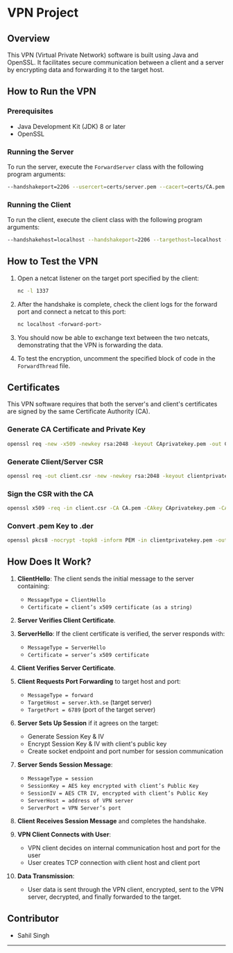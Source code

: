 # VPN Project

## Overview
This VPN (Virtual Private Network) software is built using Java and OpenSSL. It facilitates secure communication between a client and a server by encrypting data and forwarding it to the target host.

## How to Run the VPN

### Prerequisites
- Java Development Kit (JDK) 8 or later
- OpenSSL

### Running the Server
To run the server, execute the `ForwardServer` class with the following program arguments:

```bash
--handshakeport=2206 --usercert=certs/server.pem --cacert=certs/CA.pem --key=certs/serverprivatekey.pem
```

### Running the Client
To run the client, execute the client class with the following program arguments:

```bash
--handshakehost=localhost --handshakeport=2206 --targethost=localhost --targetport=1337 --usercert=certs/client.pem --cacert=certs/CA.pem --key=certs/clientprivatekey.der
```

## How to Test the VPN

1. Open a netcat listener on the target port specified by the client:
   ```bash
   nc -l 1337
   ```

2. After the handshake is complete, check the client logs for the forward port and connect a netcat to this port:
   ```bash
   nc localhost <forward-port>
   ```

3. You should now be able to exchange text between the two netcats, demonstrating that the VPN is forwarding the data.

4. To test the encryption, uncomment the specified block of code in the `ForwardThread` file.

## Certificates

This VPN software requires that both the server's and client's certificates are signed by the same Certificate Authority (CA).

### Generate CA Certificate and Private Key
```bash
openssl req -new -x509 -newkey rsa:2048 -keyout CAprivatekey.pem -out CA.pem
```

### Generate Client/Server CSR
```bash
openssl req -out client.csr -new -newkey rsa:2048 -keyout clientprivatekey.pem
```

### Sign the CSR with the CA
```bash
openssl x509 -req -in client.csr -CA CA.pem -CAkey CAprivatekey.pem -CAcreateserial -out client.pem
```

### Convert .pem Key to .der
```bash
openssl pkcs8 -nocrypt -topk8 -inform PEM -in clientprivatekey.pem -outform DER -out clientprivatekey.der
```

## How Does It Work?

1. **ClientHello**: The client sends the initial message to the server containing:
   - `MessageType = ClientHello`
   - `Certificate = client’s x509 certificate (as a string)`

2. **Server Verifies Client Certificate**.

3. **ServerHello**: If the client certificate is verified, the server responds with:
   - `MessageType = ServerHello`
   - `Certificate = server’s x509 certificate`

4. **Client Verifies Server Certificate**.

5. **Client Requests Port Forwarding** to target host and port:
   - `MessageType = forward`
   - `TargetHost = server.kth.se` (target server)
   - `TargetPort = 6789` (port of the target server)

6. **Server Sets Up Session** if it agrees on the target:
   - Generate Session Key & IV
   - Encrypt Session Key & IV with client's public key
   - Create socket endpoint and port number for session communication

7. **Server Sends Session Message**:
   - `MessageType = session`
   - `SessionKey = AES key encrypted with client’s Public Key`
   - `SessionIV = AES CTR IV, encrypted with client’s Public Key`
   - `ServerHost = address of VPN server`
   - `ServerPort = VPN Server’s port`

8. **Client Receives Session Message** and completes the handshake.

9. **VPN Client Connects with User**:
   - VPN client decides on internal communication host and port for the user
   - User creates TCP connection with client host and client port

10. **Data Transmission**:
    - User data is sent through the VPN client, encrypted, sent to the VPN server, decrypted, and finally forwarded to the target.

## Contributor
- Sahil Singh


---
